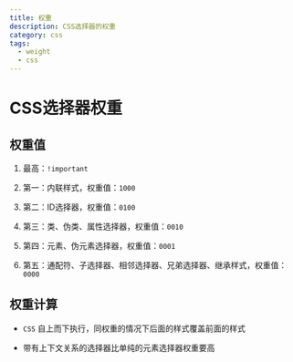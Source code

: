```yaml
---
title: 权重
description: CSS选择器的权重
category: css
tags:
  - weight
  - css
---
```


# CSS选择器权重

## 权重值

1. 最高：`!important`

2. 第一：内联样式，权重值：`1000`

3. 第二：ID选择器，权重值：`0100`

4. 第三：类、伪类、属性选择器，权重值：`0010`

5. 第四：元素、伪元素选择器，权重值：`0001`

6. 第五：通配符、子选择器、相邻选择器、兄弟选择器、继承样式，权重值：`0000`

## 权重计算

- `CSS` 自上而下执行，同权重的情况下后面的样式覆盖前面的样式

- 带有上下文关系的选择器比单纯的元素选择器权重要高
